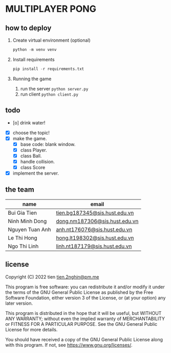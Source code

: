 # MULTIPLAYER PONG

## how to deploy

1. Create virtual environment (optional)

    ```python
    python -m venv venv
    ```

2. Install requirements

    ```python
    pip install -r requirements.txt
    ```

3. Running the game
    1. run the server
        ```python server.py```
    2. run client
        ```python client.py```

## todo

- [o] drink water!
- [x] choose the topic!
- [x] make the game.
  - [x] base code: blank window.
  - [x] class Player.
  - [x] class Ball.
  - [x] handle collision.
  - [x] class Score
- [x] implement the server.

## the team

| name | email |
| --- | --- |
| Bui Gia Tien | tien.bg187345@sis.hust.edu.vn |
| Ninh Minh Dong | dong.nm187306@sis.hust.edu.vn |
| Nguyen Tuan Anh | anh.nt176076@sis.hust.edu.vn |
| Le Thi Hong | hong.lt198302@sis.hust.edu.vn |
| Ngo Thi Linh | linh.nt187179@sis.hust.edu.vn |

## license

Copyright (C) 2022 tien <tien.2nghin@pm.me>

This program is free software: you can redistribute it and/or modify
it under the terms of the GNU General Public License as published by
the Free Software Foundation, either version 3 of the License, or
(at your option) any later version.

This program is distributed in the hope that it will be useful,
but WITHOUT ANY WARRANTY; without even the implied warranty of
MERCHANTABILITY or FITNESS FOR A PARTICULAR PURPOSE.  See the
GNU General Public License for more details.

You should have received a copy of the GNU General Public License
along with this program.  If not, see <https://www.gnu.org/licenses/>.
